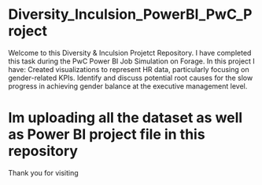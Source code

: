 # Diversity_Inculsion_PowerBI_PwC_Project
Welcome to this Diversity & Inculsion Projetct Repository.
I have completed this task during the PwC Power BI Job Simulation on Forage.
In this project I have: 
Created visualizations to represent HR data, particularly focusing on gender-related KPIs.
Identify and discuss potential root causes for the slow progress in achieving gender balance at the executive management level.

# Im uploading all the dataset as well as Power BI project file in this repository
Thank you for visiting
